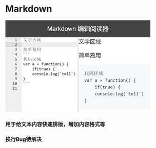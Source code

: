 # Markdown
<img src="https://github.com/xiaoshiziha/Markdown/blob/master/markdown.png" width="452" height="287" alt="图片加载失败时，显示这段字"/>
<h3>用于给文本内容快速排版，增加内容格式等<h3/>
<p>换行Bug待解决<p/>
